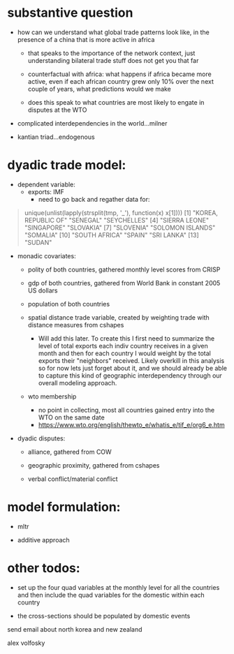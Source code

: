 substantive question
===

* how can we understand what global trade patterns look like, in the presence of a china that is more active in africa

	- that speaks to the importance of the network context, just understanding bilateral trade stuff does not get you that far

	- counterfactual with africa: what happens if africa became more active, even if each african country grew only 10\% over the next couple of years, what predictions would we make

	- does this speak to what countries are most likely to engate in disputes at the WTO

* complicated interdependencies in the world...milner

* kantian triad...endogenous

dyadic trade model:
===

* dependent variable:
	- exports: IMF
		+ need to go back and regather data for:
> unique(unlist(lapply(strsplit(tmp, '_'), function(x) x[1])))
 [1] "KOREA, REPUBLIC OF" "SENEGAL"            "SEYCHELLES"
 [4] "SIERRA LEONE"       "SINGAPORE"          "SLOVAKIA"
 [7] "SLOVENIA"           "SOLOMON ISLANDS"    "SOMALIA"
[10] "SOUTH AFRICA"       "SPAIN"              "SRI LANKA"
[13] "SUDAN"

* monadic covariates:

	- polity of both countries, gathered monthly level scores from CRISP

	- gdp of both countries, gathered from World Bank in constant 2005 US dollars

	- population of both countries

	- spatial distance trade variable, created by weighting trade with distance measures from cshapes
		+ Will add this later. To create this I first need to summarize the level of total exports each indiv country receives in a given month and then for each country I would weight by the total exports their "neighbors" received. Likely overkill in this analysis so for now lets just forget about it, and we should already be able to capture this kind of geographic interdependency through our overall modeling approach.

	- wto membership
		+ no point in collecting, most all countries gained entry into the WTO on the same date
		+ https://www.wto.org/english/thewto_e/whatis_e/tif_e/org6_e.htm

* dyadic disputes:

	- alliance, gathered from COW

	- geographic proximity, gathered from cshapes

	- verbal conflict/material conflict

model formulation:
===

* mltr

* additive approach

other todos:
===

* set up the four quad variables at the monthly level for all the countries and then include the quad variables for the domestic within each country

* the cross-sections should be populated by domestic events


send email about north korea and new zealand



alex volfosky